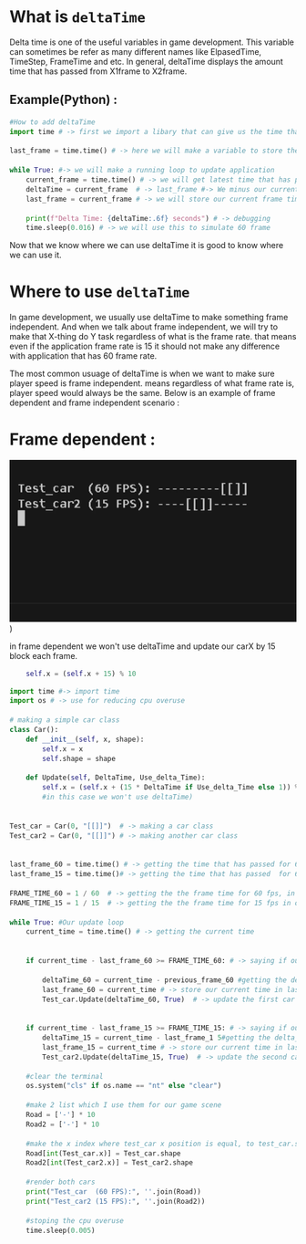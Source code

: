 # What is ``deltaTime``
Delta time is one of the useful variables in game development. This variable can sometimes be refer as many different names like 
ElpasedTime, TimeStep, FrameTime and etc. In general, deltaTime displays the amount time that has passed from X1frame to X2frame.

## Example(Python) : 
```python
#How to add deltaTime
import time # -> first we import a libary that can give us the time that has passed since application has started

last_frame = time.time() # -> here we will make a variable to store the latest time that has passed

while True: #-> we will make a running loop to update application
    current_frame = time.time() # -> we will get latest time that has passed since the application has started
    deltaTime = current_frame  # -> last_frame #-> We minus our current frame time with and our last frame time to get the elpasedTime or DeltaTime
    last_frame = current_frame # -> we will store our current frame time in last frame time for next loop
    
    print(f"Delta Time: {deltaTime:.6f} seconds") # -> debugging 
    time.sleep(0.016) # -> we will use this to simulate 60 frame 
```

Now that we know where we can use deltaTime it is good to know where we can use it.

# Where to use ``deltaTime``

In game development, we usually use deltaTime to make something frame independent. And when we talk about frame independent, 
we will try to make that X-thing do Y task regardless of what is the frame rate. that means even if the application frame rate
is 15 it should not make any difference with application that has 60 frame rate.

The most common usuage of deltaTime is when we want to make sure player speed is frame independent. means regardless of what 
frame rate is, player speed would always be the same. Below is an example of frame dependent and frame independent scenario :

# Frame dependent :
![Description](https://github.com/GameDevRichtofen-G/How-to-use-deltaTime/blob/main/Example_fd.gif))

in frame dependent we won't use deltaTime and update our carX by 15 block each frame.
```python
    self.x = (self.x + 15) % 10
```

```python
import time #-> import time
import os # -> use for reducing cpu overuse

# making a simple car class
class Car():
    def __init__(self, x, shape):
        self.x = x
        self.shape = shape

    def Update(self, DeltaTime, Use_delta_Time):
        self.x = (self.x + (15 * DeltaTime if Use_delta_Time else 1)) % 10 #->Update the car position by 15 block(in this case we say if Use_delta_time was true then we times it 15 or our speed,
        #in this case we won't use deltaTime)


Test_car = Car(0, "[[]]")  # -> making a car class
Test_car2 = Car(0, "[[]]") # -> making another car class


last_frame_60 = time.time() # -> getting the time that has passed for 60 frame
last_frame_15 = time.time()# -> getting the time that has passed  for 60 frame

FRAME_TIME_60 = 1 / 60  # -> getting the the frame time for 60 fps, in other word somewhere like 0.016
FRAME_TIME_15 = 1 / 15  # -> getting the the frame time for 15 fps in other word somewhere like 0.66

while True: #Our update loop
    current_time = time.time() # -> getting the current time

    
    if current_time - last_frame_60 >= FRAME_TIME_60: # -> saying if our elpased time was bigger or equal than our frame time(0.016) then calculate deltatIME for 60 fps and update the first car
       
        deltaTime_60 = current_time - previous_frame_60 #getting the delta_time for 60 frame
        last_frame_60 = current_time # -> store our current time in last frame
        Test_car.Update(deltaTime_60, True)  # -> update the first car

    
    if current_time - last_frame_15 >= FRAME_TIME_15: # -> saying if our elpased time was bigger or equal than our frame time(0.016) then calculate deltatIME for 15 fps and update the second car
        deltaTime_15 = current_time - last_frame_1 5#getting the delta_time for 15 frame
        last_frame_15 = current_time # -> store our current time in last frame
        Test_car2.Update(deltaTime_15, True)  # -> update the second car 

    #clear the terminal
    os.system("cls" if os.name == "nt" else "clear") 

    #make 2 list which I use them for our game scene
    Road = ['-'] * 10
    Road2 = ['-'] * 10

    #make the x index where test_car x position is equal, to test_car.shape
    Road[int(Test_car.x)] = Test_car.shape
    Road2[int(Test_car2.x)] = Test_car2.shape

    #render both cars
    print("Test_car  (60 FPS):", ''.join(Road))
    print("Test_car2 (15 FPS):", ''.join(Road2))

    #stoping the cpu overuse
    time.sleep(0.005)
   
```

